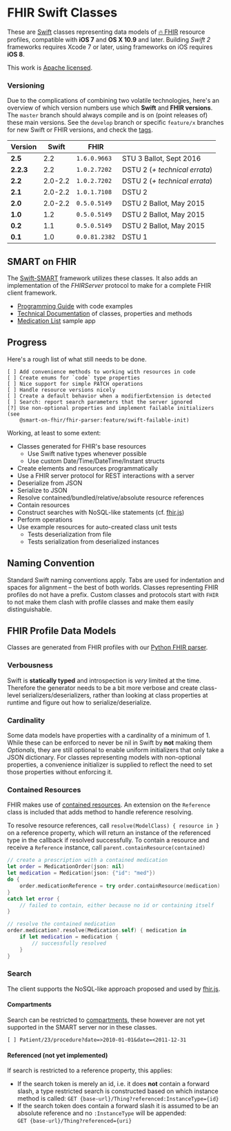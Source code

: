 FHIR Swift Classes
==================

These are [Swift](https://developer.apple.com/swift/) classes representing data models of [🔥 FHIR](http://www.hl7.org/fhir) resource profiles, compatible with **iOS 7** and **OS X 10.9** and later.
Building _Swift 2_ frameworks requires Xcode 7 or later, using frameworks on iOS requires **iOS 8**.

This work is [Apache licensed](LICENSE.txt).


### Versioning

Due to the complications of combining two volatile technologies, here's an overview of which version numbers use which **Swift** and **FHIR versions**.
The `master` branch should always compile and is on (point releases of) these main versions.
See the `develop` branch or specific `feature/x` branches for new Swift or FHIR versions, and check the [tags](https://github.com/smart-on-fhir/Swift-FHIR/releases).

 Version |   Swift   |      FHIR     | &nbsp;
---------|-----------|---------------|------------------------------
 **2.5** |       2.2 |  `1.6.0.9663` | STU 3 Ballot, Sept 2016
**2.2.3**|       2.2 |  `1.0.2.7202` | DSTU 2 (_+ technical errata_)
 **2.2** |   2.0-2.2 |  `1.0.2.7202` | DSTU 2 (_+ technical errata_)
 **2.1** |   2.0-2.2 |  `1.0.1.7108` | DSTU 2
 **2.0** |   2.0-2.2 |  `0.5.0.5149` | DSTU 2 Ballot, May 2015
 **1.0** |       1.2 |  `0.5.0.5149` | DSTU 2 Ballot, May 2015
 **0.2** |       1.1 |  `0.5.0.5149` | DSTU 2 Ballot, May 2015
 **0.1** |       1.0 | `0.0.81.2382` | DSTU 1


SMART on FHIR
-------------

The [Swift-SMART](https://github.com/smart-on-fhir/Swift-SMART) framework utilizes these classes.
It also adds an implementation of the _FHIRServer_ protocol to make for a complete FHIR client framework.

- [Programming Guide](https://github.com/smart-on-fhir/Swift-SMART/wiki) with code examples
- [Technical Documentation](http://docs.smarthealthit.org/Swift-SMART/) of classes, properties and methods
- [Medication List](https://github.com/smart-on-fhir/SoF-MedList) sample app


Progress
--------

Here's a rough list of what still needs to be done.

```
[ ] Add convenience methods to working with resources in code
[ ] Create enums for `code` type properties
[ ] Nice support for simple PATCH operations
[ ] Handle resource versions nicely
[ ] Create a default behavior when a modifierExtension is detected
[ ] Search: report search parameters that the server ignored
[?] Use non-optional properties and implement failable initializers (see
    @smart-on-fhir/fhir-parser:feature/swift-failable-init)
```

Working, at least to some extent:

- Classes generated for FHIR's base resources
    + Use Swift native types whenever possible
    + Use custom Date/Time/DateTime/Instant structs
- Create elements and resources programmatically
- Use a FHIR server protocol for REST interactions with a server
- Deserialize from JSON
- Serialize to JSON
- Resolve contained/bundled/relative/absolute resource references
- Contain resources
- Construct searches with NoSQL-like statements (cf. [fhir.js](https://github.com/FHIR/fhir.js))
- Perform operations
- Use example resources for auto-created class unit tests
    + Tests deserialization from file
    + Tests serialization from deserialized instances


Naming Convention
-----------------

Standard Swift naming conventions apply.
Tabs are used for indentation and spaces for alignment – the best of both worlds.
Classes representing FHIR profiles do not have a prefix.
Custom classes and protocols start with `FHIR` to not make them clash with profile classes and make them easily distinguishable.


FHIR Profile Data Models
------------------------

Classes are generated from FHIR profiles with our [Python FHIR parser](https://github.com/smart-on-fhir/fhir-parser).

### Verbousness

Swift is **statically typed** and introspection is _very_ limited at the time.
Therefore the generator needs to be a bit more verbose and create class-level serializers/deserializers, rather than looking at class properties at runtime and figure out how to serialize/deserialize.

### Cardinality

Some data models have properties with a cardinality of a minimum of 1.
While these can be enforced to never be nil in Swift by **not** making them _Optionals_, they are still optional to enable uniform initializers that only take a JSON dictionary.
For classes representing models with non-optional properties, a convenience initializer is supplied to reflect the need to set those properties without enforcing it.

### Contained Resources

FHIR makes use of [contained resources](http://hl7.org/fhir/references.html#contained).
An extension on the `Reference` class is included that adds method to handle reference resolving.

To resolve resource references, call `resolve(ModelClass) { resource in }` on a reference property, which will return an instance of the referenced type in the callback if resolved successfully.
To contain a resource and receive a `Reference` instance, call `parent.containResource(contained)`

```swift
// create a prescription with a contained medication
let order = MedicationOrder(json: nil)
let medication = Medication(json: {"id": "med"})
do {
    order.medicationReference = try order.containResource(medication)
}
catch let error {
    // failed to contain, either because no id or containing itself
}

// resolve the contained medication
order.medication?.resolve(Medication.self) { medication in
	if let medication = medication {
		// successfully resolved
	}
}
```

### Search

The client supports the NoSQL-like approach proposed and used by [fhir.js](https://github.com/FHIR/fhir.js#search).

#### Compartments

Search can be restricted to [compartments](https://www.hl7.org/fhir/compartments.html), these however are not yet supported in the SMART server nor in these classes.

```
[ ] Patient/23/procedure?date=>2010-01-01&date=<2011-12-31
```

#### Referenced (not yet implemented)

If search is restricted to a reference property, this applies:

- If the search token is merely an id, i.e. it does **not** contain a forward slash, a type restricted search is constructed based on which instance method is called:
    `GET {base-url}/Thing?referenced:InstanceType={id}`
- If the search token does contain a forward slash it is assumed to be an absolute reference and no `:InstanceType` will be appended:  
    `GET {base-url}/Thing?referenced={uri}`

